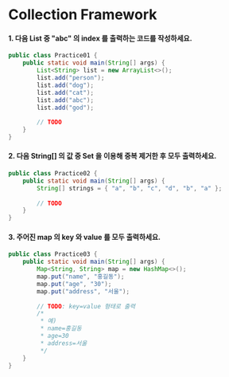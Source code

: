 # Collection Framework

#### 1. 다음 List 중 "abc" 의 index 를 출력하는 코드를 작성하세요.  
```java
public class Practice01 {
    public static void main(String[] args) {
        List<String> list = new ArrayList<>();
        list.add("person");
        list.add("dog");
        list.add("cat");
        list.add("abc");
        list.add("god");
        
        // TODO
    }
}
```

#### 2. 다음 String[] 의 값 중 Set 을 이용해 중복 제거한 후 모두 출력하세요.
```java
public class Practice02 {
    public static void main(String[] args) {
        String[] strings = { "a", "b", "c", "d", "b", "a" };
        
        // TODO
    }
}
```

#### 3. 주어진 map 의 key 와 value 를 모두 출력하세요.
```java
public class Practice03 {
    public static void main(String[] args) {
        Map<String, String> map = new HashMap<>();
        map.put("name", "홍길동");
        map.put("age", "30");
        map.put("address", "서울");
        
        // TODO: key=value 형태로 출력
        /*
         * 예)
         * name=홍길동
         * age=30
         * address=서울
         */
    }
}
```
